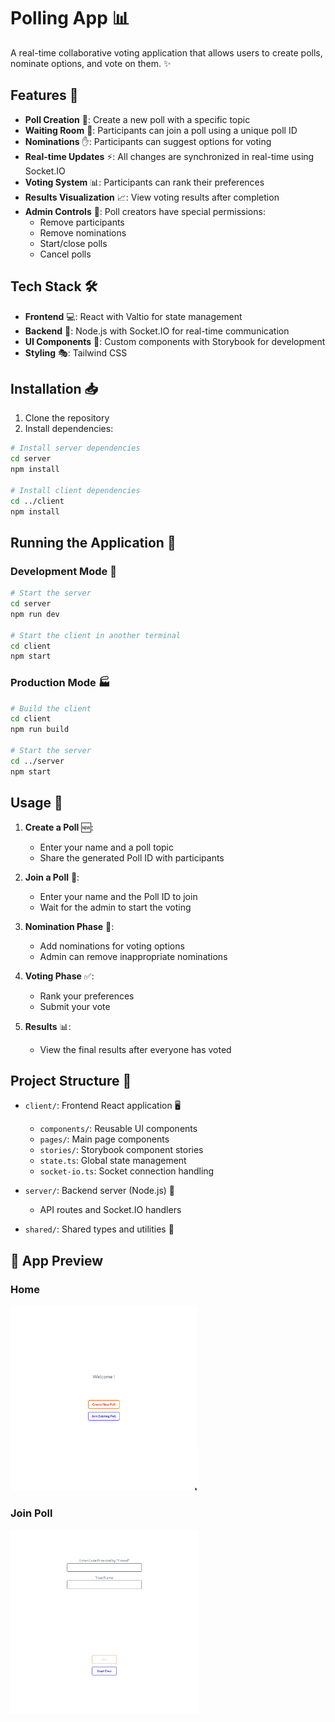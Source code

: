 # Polling App 📊

A real-time collaborative voting application that allows users to create polls, nominate options, and vote on them. ✨

## Features 🌟

- **Poll Creation** 📝: Create a new poll with a specific topic
- **Waiting Room** 🚪: Participants can join a poll using a unique poll ID
- **Nominations** ✋: Participants can suggest options for voting
- **Real-time Updates** ⚡: All changes are synchronized in real-time using Socket.IO
- **Voting System** 📊: Participants can rank their preferences
- **Results Visualization** 📈: View voting results after completion
- **Admin Controls** 👑: Poll creators have special permissions:
  - Remove participants
  - Remove nominations
  - Start/close polls
  - Cancel polls

## Tech Stack 🛠️

- **Frontend** 💻: React with Valtio for state management
- **Backend** 🔧: Node.js with Socket.IO for real-time communication
- **UI Components** 🎨: Custom components with Storybook for development
- **Styling** 🎭: Tailwind CSS

## Installation 📥

1. Clone the repository
2. Install dependencies:

```bash
# Install server dependencies
cd server
npm install

# Install client dependencies
cd ../client
npm install
```

## Running the Application 🚀

### Development Mode 🔧

```bash
# Start the server
cd server
npm run dev

# Start the client in another terminal
cd client
npm start
```

### Production Mode 🏭

```bash
# Build the client
cd client
npm run build

# Start the server
cd ../server
npm start
```

## Usage 📱

1. **Create a Poll** 🆕:

   - Enter your name and a poll topic
   - Share the generated Poll ID with participants

2. **Join a Poll** 🔗:

   - Enter your name and the Poll ID to join
   - Wait for the admin to start the voting

3. **Nomination Phase** 🙋:

   - Add nominations for voting options
   - Admin can remove inappropriate nominations

4. **Voting Phase** ✅:

   - Rank your preferences
   - Submit your vote

5. **Results** 📊:
   - View the final results after everyone has voted

## Project Structure 📁

- `client/`: Frontend React application 🖥️

  - `components/`: Reusable UI components
  - `pages/`: Main page components
  - `stories/`: Storybook component stories
  - `state.ts`: Global state management
  - `socket-io.ts`: Socket connection handling

- `server/`: Backend server (Node.js) 🔌

  - API routes and Socket.IO handlers

- `shared/`: Shared types and utilities 🔄

## 📱 App Preview

### Home

<img src="./assets/home-page.png" width="300" alt="Home"/>

### Join Poll

<img src="./assets/join-poll.png" width="300" alt="Join Poll"/>
